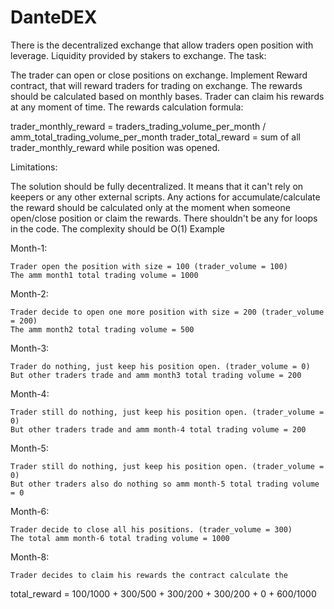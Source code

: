 # DanteDEX
There is the decentralized exchange that allow traders open position with leverage. Liquidity provided by stakers to exchange.
The task:

The trader can open or close positions on exchange. Implement Reward contract, that will reward traders for trading on exchange. The rewards should be calculated based on monthly bases. Trader can claim his rewards at any moment of time. The rewards calculation formula:

trader_monthly_reward = traders_trading_volume_per_month / amm_total_trading_volume_per_month
trader_total_reward = sum of all trader_monthly_reward while position was opened.

Limitations:

The solution should be fully decentralized. It means that it can't rely on keepers or any other external scripts. Any actions for accumulate/calculate the reward should be calculated only at the moment when someone open/close position or claim the rewards. There shouldn't be any for loops in the code. The complexity should be O(1)
Example

Month-1:

    Trader open the position with size = 100 (trader_volume = 100)
    The amm month1 total trading volume = 1000

Month-2:

    Trader decide to open one more position with size = 200 (trader_volume = 200)
    The amm month2 total trading volume = 500

Month-3:

    Trader do nothing, just keep his position open. (trader_volume = 0)
    But other traders trade and amm month3 total trading volume = 200

Month-4:

    Trader still do nothing, just keep his position open. (trader_volume = 0)
    But other traders trade and amm month-4 total trading volume = 200

Month-5:

    Trader still do nothing, just keep his position open. (trader_volume = 0)
    But other traders also do nothing so amm month-5 total trading volume = 0

Month-6:

    Trader decide to close all his positions. (trader_volume = 300)
    The total amm month-6 total trading volume = 1000

Month-8:

    Trader decides to claim his rewards the contract calculate the

total_reward = 100/1000 + 300/500 + 300/200 + 300/200 + 0 + 600/1000
